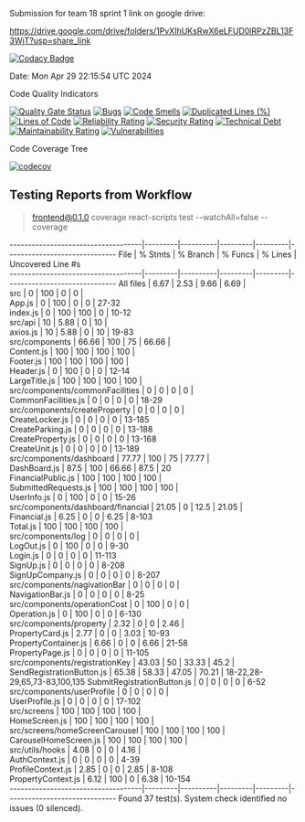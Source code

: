 Submission for team 18 sprint 1 link on google drive:

https://drive.google.com/drive/folders/1PvXIhUKsRwX6eLFUD0lRPzZBL13F3WjT?usp=share_link

[![Codacy Badge](https://app.codacy.com/project/badge/Grade/bb3c9af8236b4e89bc59c9172e2e41a3)](https://app.codacy.com/gh/JRB958/THE-390/dashboard?utm_source=gh&utm_medium=referral&utm_content=&utm_campaign=Badge_grade)

Date: Mon Apr 29 22:15:54 UTC 2024

Code Quality Indicators

[![Quality Gate Status](https://sonarcloud.io/api/project_badges/measure?project=NicholasWahome_THE-390&metric=alert_status)](https://sonarcloud.io/summary/new_code?id=NicholasWahome_THE-390)
[![Bugs](https://sonarcloud.io/api/project_badges/measure?project=NicholasWahome_THE-390&metric=bugs)](https://sonarcloud.io/summary/new_code?id=NicholasWahome_THE-390)
[![Code Smells](https://sonarcloud.io/api/project_badges/measure?project=NicholasWahome_THE-390&metric=code_smells)](https://sonarcloud.io/summary/new_code?id=NicholasWahome_THE-390)
[![Duplicated Lines (%)](https://sonarcloud.io/api/project_badges/measure?project=NicholasWahome_THE-390&metric=duplicated_lines_density)](https://sonarcloud.io/summary/new_code?id=NicholasWahome_THE-390)
[![Lines of Code](https://sonarcloud.io/api/project_badges/measure?project=NicholasWahome_THE-390&metric=ncloc)](https://sonarcloud.io/summary/new_code?id=NicholasWahome_THE-390)
[![Reliability Rating](https://sonarcloud.io/api/project_badges/measure?project=NicholasWahome_THE-390&metric=reliability_rating)](https://sonarcloud.io/summary/new_code?id=NicholasWahome_THE-390)
[![Security Rating](https://sonarcloud.io/api/project_badges/measure?project=NicholasWahome_THE-390&metric=security_rating)](https://sonarcloud.io/summary/new_code?id=NicholasWahome_THE-390)
[![Technical Debt](https://sonarcloud.io/api/project_badges/measure?project=NicholasWahome_THE-390&metric=sqale_index)](https://sonarcloud.io/summary/new_code?id=NicholasWahome_THE-390)
[![Maintainability Rating](https://sonarcloud.io/api/project_badges/measure?project=NicholasWahome_THE-390&metric=sqale_rating)](https://sonarcloud.io/summary/new_code?id=NicholasWahome_THE-390)
[![Vulnerabilities](https://sonarcloud.io/api/project_badges/measure?project=NicholasWahome_THE-390&metric=vulnerabilities)](https://sonarcloud.io/summary/new_code?id=NicholasWahome_THE-390)

Code Coverage Tree

[![codecov](https://codecov.io/gh/THE-390-Team/THE-390/graph/badge.svg?token=FW880JJXGB)](https://codecov.io/gh/THE-390-Team/THE-390)


## Testing Reports from Workflow


> frontend@0.1.0 coverage
> react-scripts test --watchAll=false --coverage

------------------------------------|---------|----------|---------|---------|------------------------------
File                                | % Stmts | % Branch | % Funcs | % Lines | Uncovered Line #s            
------------------------------------|---------|----------|---------|---------|------------------------------
All files                           |    6.67 |     2.53 |    9.66 |    6.69 |                              
 src                                |       0 |      100 |       0 |       0 |                              
  App.js                            |       0 |      100 |       0 |       0 | 27-32                        
  index.js                          |       0 |      100 |     100 |       0 | 10-12                        
 src/api                            |      10 |     5.88 |       0 |      10 |                              
  axios.js                          |      10 |     5.88 |       0 |      10 | 19-83                        
 src/components                     |   66.66 |      100 |      75 |   66.66 |                              
  Content.js                        |     100 |      100 |     100 |     100 |                              
  Footer.js                         |     100 |      100 |     100 |     100 |                              
  Header.js                         |       0 |      100 |       0 |       0 | 12-14                        
  LargeTitle.js                     |     100 |      100 |     100 |     100 |                              
 src/components/commonFacilities    |       0 |        0 |       0 |       0 |                              
  CommonFacilities.js               |       0 |        0 |       0 |       0 | 18-29                        
 src/components/createProperty      |       0 |        0 |       0 |       0 |                              
  CreateLocker.js                   |       0 |        0 |       0 |       0 | 13-185                       
  CreateParking.js                  |       0 |        0 |       0 |       0 | 13-188                       
  CreateProperty.js                 |       0 |        0 |       0 |       0 | 13-168                       
  CreateUnit.js                     |       0 |        0 |       0 |       0 | 13-189                       
 src/components/dashboard           |   77.77 |      100 |      75 |   77.77 |                              
  DashBoard.js                      |    87.5 |      100 |   66.66 |    87.5 | 20                           
  FinancialPublic.js                |     100 |      100 |     100 |     100 |                              
  SubmittedRequests.js              |     100 |      100 |     100 |     100 |                              
  UserInfo.js                       |       0 |      100 |       0 |       0 | 15-26                        
 src/components/dashboard/financial |   21.05 |        0 |    12.5 |   21.05 |                              
  Financial.js                      |    6.25 |        0 |       0 |    6.25 | 8-103                        
  Total.js                          |     100 |      100 |     100 |     100 |                              
 src/components/log                 |       0 |        0 |       0 |       0 |                              
  LogOut.js                         |       0 |      100 |       0 |       0 | 9-30                         
  Login.js                          |       0 |        0 |       0 |       0 | 11-113                       
  SignUp.js                         |       0 |        0 |       0 |       0 | 8-208                        
  SignUpCompany.js                  |       0 |        0 |       0 |       0 | 8-207                        
 src/components/nagivationBar       |       0 |        0 |       0 |       0 |                              
  NavigationBar.js                  |       0 |        0 |       0 |       0 | 8-25                         
 src/components/operationCost       |       0 |      100 |       0 |       0 |                              
  Operation.js                      |       0 |      100 |       0 |       0 | 6-130                        
 src/components/property            |    2.32 |        0 |       0 |    2.46 |                              
  PropertyCard.js                   |    2.77 |        0 |       0 |    3.03 | 10-93                        
  PropertyContainer.js              |    6.66 |        0 |       0 |    6.66 | 21-58                        
  PropertyPage.js                   |       0 |        0 |       0 |       0 | 11-105                       
 src/components/registrationKey     |   43.03 |       50 |   33.33 |    45.2 |                              
  SendRegistrationButton.js         |   65.38 |    58.33 |   47.05 |   70.21 | 18-22,28-29,65,73-83,100,135 
  SubmitRegistrationButton.js       |       0 |        0 |       0 |       0 | 6-52                         
 src/components/userProfile         |       0 |        0 |       0 |       0 |                              
  UserProfile.js                    |       0 |        0 |       0 |       0 | 17-102                       
 src/screens                        |     100 |      100 |     100 |     100 |                              
  HomeScreen.js                     |     100 |      100 |     100 |     100 |                              
 src/screens/homeScreenCarousel     |     100 |      100 |     100 |     100 |                              
  CarouselHomeScreen.js             |     100 |      100 |     100 |     100 |                              
 src/utils/hooks                    |    4.08 |        0 |       0 |    4.16 |                              
  AuthContext.js                    |       0 |        0 |       0 |       0 | 4-39                         
  ProfileContext.js                 |    2.85 |        0 |       0 |    2.85 | 8-108                        
  PropertyContext.js                |    6.12 |      100 |       0 |    6.38 | 10-154                       
------------------------------------|---------|----------|---------|---------|------------------------------
Found 37 test(s).
System check identified no issues (0 silenced).
